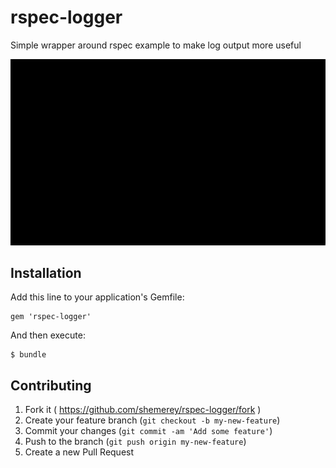 rspec-logger
============

Simple wrapper around rspec example to make log output more useful

![](https://raw.githubusercontent.com/shemerey/rspec-logger/master/assets/logger.gif)

## Installation

Add this line to your application's Gemfile:

    gem 'rspec-logger'

And then execute:

    $ bundle


## Contributing

1. Fork it ( https://github.com/shemerey/rspec-logger/fork )
2. Create your feature branch (`git checkout -b my-new-feature`)
3. Commit your changes (`git commit -am 'Add some feature'`)
4. Push to the branch (`git push origin my-new-feature`)
5. Create a new Pull Request

